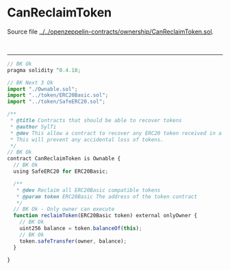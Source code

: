 # CanReclaimToken

Source file [../../openzeppelin-contracts/ownership/CanReclaimToken.sol](../../openzeppelin-contracts/ownership/CanReclaimToken.sol).

<br />

<hr />

```javascript
// BK Ok
pragma solidity ^0.4.18;

// BK Next 3 Ok
import "./Ownable.sol";
import "../token/ERC20Basic.sol";
import "../token/SafeERC20.sol";

/**
 * @title Contracts that should be able to recover tokens
 * @author SylTi
 * @dev This allow a contract to recover any ERC20 token received in a contract by transferring the balance to the contract owner.
 * This will prevent any accidental loss of tokens.
 */
// BK Ok
contract CanReclaimToken is Ownable {
  // BK Ok
  using SafeERC20 for ERC20Basic;

  /**
   * @dev Reclaim all ERC20Basic compatible tokens
   * @param token ERC20Basic The address of the token contract
   */
  // BK Ok - Only owner can execute
  function reclaimToken(ERC20Basic token) external onlyOwner {
    // BK Ok
    uint256 balance = token.balanceOf(this);
    // BK Ok
    token.safeTransfer(owner, balance);
  }

}

```
